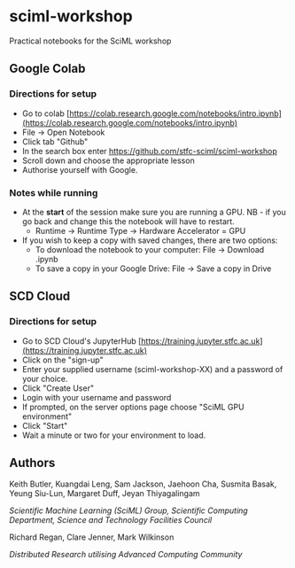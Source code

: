 # sciml-workshop
Practical notebooks for the SciML workshop

## Google Colab
### Directions for setup

* Go to colab [https://colab.research.google.com/notebooks/intro.ipynb](https://colab.research.google.com/notebooks/intro.ipynb)
*	File → Open Notebook
*	Click tab "Github"
*	In the search box enter https://github.com/stfc-sciml/sciml-workshop
*	Scroll down and choose the appropriate lesson
*	Authorise yourself with Google.

### Notes while running
* At the **start** of the session make sure you are running a GPU. NB - if you go back and change this the notebook will have to restart.
    * Runtime → Runtime Type → Hardware Accelerator = GPU
* If you wish to keep a copy with saved changes, there are two options:
   * To download the notebook to your computer: File → Download .ipynb
   * To save a copy in your Google Drive: File → Save a copy in Drive

## SCD Cloud
### Directions for setup

* Go to SCD Cloud's JupyterHub [https://training.jupyter.stfc.ac.uk](https://training.jupyter.stfc.ac.uk)
* Click on the "sign-up"
* Enter your supplied username (sciml-workshop-XX) and a password of your choice.
* Click "Create User"
* Login with your username and password
* If prompted, on the server options page choose "SciML GPU environment"
* Click "Start"
* Wait a minute or two for your environment to load.

## Authors
Keith Butler, Kuangdai Leng, Sam Jackson, Jaehoon Cha, Susmita Basak, Yeung Siu-Lun, Margaret Duff, Jeyan Thiyagalingam

*Scientific Machine Learning (SciML) Group, Scientific Computing Department, Science and Technology Facilities Council* 

Richard Regan, Clare Jenner, Mark Wilkinson

*Distributed Research utilising Advanced Computing Community*
